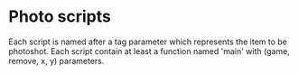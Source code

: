 # Photo scripts

Each script is named after a tag parameter which represents the item to be photoshot.
Each script contain at least a function named 'main' with (game, remove, x, y) parameters.
